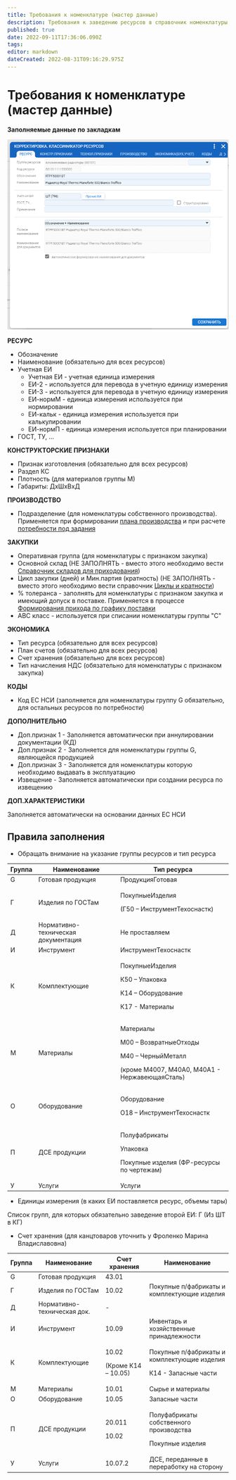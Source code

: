 ```yaml
---
title: Требования к номенклатуре (мастер данные)
description: Требования к заведению ресурсов в справочник номенклатуры мастер данных (базовые данные для всех площадок)
published: true
date: 2022-09-11T17:36:06.090Z
tags: 
editor: markdown
dateCreated: 2022-08-31T09:16:29.975Z
---
```


# Требования к номенклатуре (мастер данные)

**Заполняемые данные по закладкам**

![](<../../../assets/image (525).png>)

**РЕСУРС**

* Обозначение
* Наименование (обязательно для всех ресурсов)
* Учетная ЕИ
  * Учетная ЕИ - учетная единица измерения
  * ЕИ-2 - используется для перевода в учетную единицу измерения
  * ЕИ-3 - используется для перевода в учетную единицу измерения
  * ЕИ-нормМ - единица измерения используется при нормировании
  * ЕИ-кальк - единица измерения используется при калькулировании
  * ЕИ-нормП - единица измерения используется при планировании
* ГОСТ, ТУ, ...

**КОНСТРУКТОРСКИЕ ПРИЗНАКИ**

* Признак изготовления (обязательно для всех ресурсов)
* Раздел КС
* Плотность (для материалов группы М)
* Габариты: ДхШхВхД

**ПРОИЗВОДСТВО**

* Подразделение (для номенклатуры собственного производства). Применяется при формировании [плана производства](../../../upravlenie-proizvodstvom/mps-planirovanie/mps-plan/formirovanie-plana-proizvodstva.md) и при расчете [потребности под задания](../../../upravlenie-proizvodstvom/proizvodstvennye-zadaniya/raschet-potrebnosti-v-materialakh-pod-zadanie.md)

**ЗАКУПКИ**

* Оперативная группа (для номенклатуры с признаком закупка)
* Основной склад (НЕ ЗАПОЛНЯТЬ - вместо этого необходимо вести [Справочник складов для приходования](../../../upravlenie-zakupkami/nsi/spravochnik-skladov-dlya-prikhodovaniya.md))
* Цикл закупки (дней) и Мин.партия (кратность) (НЕ ЗАПОЛНЯТЬ - вместо этого необходимо вести справочник [Циклы и кратности](../../../upravlenie-zakupkami/nsi/cikly-i-kratnosti.md))
* % толеранса - заполнять для номенклатуры с признаком закупка и имеющий допуск в поставке. Применяется в процессе [Формирования прихода по графику поставки](../../../uchet/postuplenie-tovarov-i-uslug/formirovanie-prikhoda-po-grafiku-postavki/)
* ABC класс - используется при списании номенклатуры группы "С"

**ЭКОНОМИКА**

* Тип ресурса (обязательно для всех ресурсов)
* План счетов (обязательно для всех ресурсов)
* Счет хранения (обязательно для всех ресурсов)
* Тип начисления НДС (обязательно для номенклатуры с признаком закупка)

**КОДЫ**

* Код ЕС НСИ (заполняется для номенклатуры группу G обязательно, для остальных ресурсов по потребности)

**ДОПОЛНИТЕЛЬНО**

* Доп.признак 1 - Заполняется автоматически при аннулировании документации (КД)
* Доп.признак 2 - Заполняется для номенклатуры группы G, являющейся продукцией
* Доп.признак 3 - Заполняется для номенклатуры которую необходимо выдавать в эксплуатацию
* Извещение - Заполняется автоматически при создании ресурса по извещению

**ДОП.ХАРАКТЕРИСТИКИ**

Заполняется автоматически на основании данных ЕС НСИ

## Правила заполнения

* Обращать внимание на указание группы ресурсов и тип ресурса

| **Группа** | **Наименование**                    | **Тип ресурса**                                                                                                              |
| ---------- | ----------------------------------- | ---------------------------------------------------------------------------------------------------------------------------- |
| G          | Готовая продукция                   |  ПродукцияГотовая                                                                                                            |
| Г          | Изделия по ГОСТам                   | <p>ПокупныеИзделия</p><p> (Г50 – ИнструментТехоснастк)</p>                                                                   |
| Д          | Нормативно-техническая документация |  Не проставляем                                                                                                              |
| И          | Инструмент                          | ИнструментТехоснастк                                                                                                         |
| К          | Комплектующие                       | <p>ПокупныеИзделия</p><p>К50 – Упаковка</p><p>К14 – Оборудование</p><p>К17 - Материалы</p>                                   |
| М          | Материалы                           | <p>Материалы</p><p>М00 – ВозвратныеОтходы</p><p>М40 – ЧерныйМеталл</p><p> (кроме М4007, М40А0, М40А1 - НержавеющаяСталь)</p> |
| О          | Оборудование                        | <p>Оборудование</p><p>О18 – ИнструментТехоснастк</p>                                                                         |
| П          | ДСЕ продукции                       | <p>Полуфабрикаты</p><p>Упаковка</p><p>Покупные изделия (ФР-ресурсы по чертежам)</p>                                          |
| У          | Услуги                              | Услуги                                                                                                                       |

* Единицы измерения (в каких ЕИ поставляется ресурс, объемы тары)

Список групп, для которых обязательно заведение второй ЕИ: Г (Из ШТ в КГ)

* Счет хранения (для канцтоваров уточнить у Фроленко Марина Владиславовна)

| **Группа** | **Наименование**            | **Счет хранения**                      | **Наименование**                                                               |
| ---------- | --------------------------- | -------------------------------------- | ------------------------------------------------------------------------------ |
| G          | Готовая продукция           | 43.01                                  |                                                                                |
| Г          | Изделия по ГОСТам           | 10.02                                  | Покупные п/фабрикаты и комплектующие изделия                                   |
| Д          | Нормативно-техническая док. | -                                      |                                                                                |
| И          | Инструмент                  | 10.09                                  | Инвентарь и хозяйственные принадлежности                                       |
| К          | Комплектующие               | <p>10.02</p><p>(Кроме К14 – 10.05)</p> | <p>Покупные п/фабрикаты и комплектующие изделия</p><p>К14 - Запасные части</p> |
| М          | Материалы                   | 10.01                                  | Сырье и материалы                                                              |
| О          | Оборудование                | 10.05                                  | Запасные части                                                                 |
| П          | ДСЕ продукции               | <p>20.011</p><p>10.02</p>              | <p>Полуфабрикаты собственного производства</p><p>Покупные изделия</p>          |
| У          | Услуги                      | 10.07.2                                | ДСЕ, переданные в переработку на сторону                                       |

